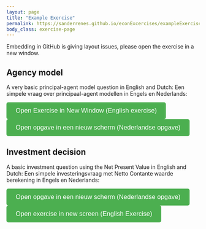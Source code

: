 ```yaml
---
layout: page
title: "Example Exercise"
permalink: https://sanderrenes.github.io/econExcercises/exampleExercise
body_class: exercise-page
---
```

<script>

document.getElementById("open-exercise-NPV_NL").onclick = function() {
  window.open(
    "https://sanderrenes.github.io/econExcercises/exampleNPV_NL.html", // adjust path if needed!
    "_blank",
    "noopener,noreferrer,width=1200,height=800"
  );
};
  
document.getElementById("open-exercise").onclick = function() {
  window.open(
    "https://sanderrenes.github.io/econExcercises/graspleExercise.html", // adjust path if needed!
    "_blank",
    "noopener,noreferrer,width=1200,height=800"
  );
};


document.getElementById("open-exercise-NL").onclick = function() {
  window.open(
    "https://sanderrenes.github.io/econExcercises/graspleExerciseNL.html", // adjust path if needed!
    "_blank",
    "noopener,noreferrer,width=1200,height=800"
  );
};

document.getElementById("open-exercise-NPV_UK").onclick = function() {
  window.open(
    "https://sanderrenes.github.io/econExcercises/ExampleExercise_NPV.html", // adjust path if needed!
    "_blank",
    "noopener,noreferrer,width=1200,height=800"
  );
};
</script>

Embedding in GitHub is giving layout issues, please open the exercise in a new window. 


## Agency model
A very basic principal-agent model question in English and Dutch:
Een simpele vraag over principaal-agent modellen in Engels en Nederlands:

<button id="open-exercise" style="padding: 12px 24px; font-size: 1.2em; background-color: #4CAF50; color: white; border: none; border-radius: 5px; cursor: pointer;">
  Open Exercise in New Window (English exercise)
</button>

<button id="open-exercise-NL" style="padding: 12px 24px; font-size: 1.2em; background-color: #4CAF50; color: white; border: none; border-radius: 5px; cursor: pointer;">
  Open opgave in een nieuw scherm (Nederlandse opgave)
</button>


## Investment decision 

A basic investment question using the Net Present Value in English and Dutch:
Een simpele investeringsvraag met Netto Contante waarde berekening in Engels en Nederlands:

<button id="open-exercise-NPV_NL" style="padding: 12px 24px; font-size: 1.2em; background-color: #4CAF50; color: white; border: none; border-radius: 5px; cursor: pointer;">
  Open opgave in een nieuw scherm (Nederlandse opgave)
</button>

<button id="open-exercise-NPV_UK" style="padding: 12px 24px; font-size: 1.2em; background-color: #4CAF50; color: white; border: none; border-radius: 5px; cursor: pointer;">
  Open exercise in new screen (English Exercise)
</button>
